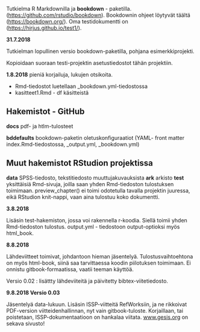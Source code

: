 ﻿Tutkielma R Markdownilla ja **bookdown** - paketilla. (https://github.com/rstudio/bookdown). Bookdownin ohjeet löytyvät täältä  (https://bookdown.org/). Oma testidokumentti on (https://hirjus.github.io/test1/).

**31.7.2018**

Tutkielman lopullinen versio bookdown-paketilla, pohjana esimerkkiprojekti.

Kopioidaan suoraan testi-projektin asetustiedostot tähän projektiin.

**1.8.2018** pieniä korjailuja, lukujen otsikoita.

- Rmd-tiedostot luetellaan _bookdown.yml-tiedostossa
- kasitteet1.Rmd - df käsitteistä

## Hakemistot - GitHub

**docs** pdf- ja htlm-tulosteet

**bddefaults** bookdown-paketin oletuskonfiguraatiot (YAML- front matter index.Rmd-tiedostossa, _output.yml, 		_bookdown.yml)

## Muut hakemistot RStudion projektissa

**data** 	SPSS-tiedosto, tekstitiedosto muuttujakuvauksista
**ark**		arkisto
**test**	yksittäisiä Rmd-sivuja, joilla saan yhden Rmd-tiedoston tulostuksen toimimaan. preview_chapter() ei toimi
		odotetulla tavalla projektin juuressa, eikä RStudion knit-nappi, vaan aina tulostuu koko dokumentti.

**3.8.2018**

Lisäsin test-hakemiston, jossa voi rakennella r-koodia. Siellä toimii yhden Rmd-tiedoston tulostus. output.yml - tiedostoon output-optioksi myös html_book.

**8.8.2018**

Lähdeviitteet toimivat, johdantoon hieman jäsentelyä. Tulostusvaihtoehtona on myös html-book, siinä saa tarvittaessa koodin piilotuksen toimimaan. Ei onnistu gitbook-formaatissa, vaatii teeman käyttöä.

Versio 0.02 : lisättty lähdeviiteitä ja päivitetty bibtex-viitetiedosto.

**9.8.2018 Versio 0.03**

Jäsentelyä data-lukuun. Lisäsin ISSP-viitteitä RefWorksiin, ja ne rikkoivat PDF-version viitteidenhallinnan, nyt vain gitbook-tuloste. Korjaillaan,
tai poistetaan, ISSP-dokumentaatioon on hankalaa viitata. www.gesis.org on sekava sivusto!
